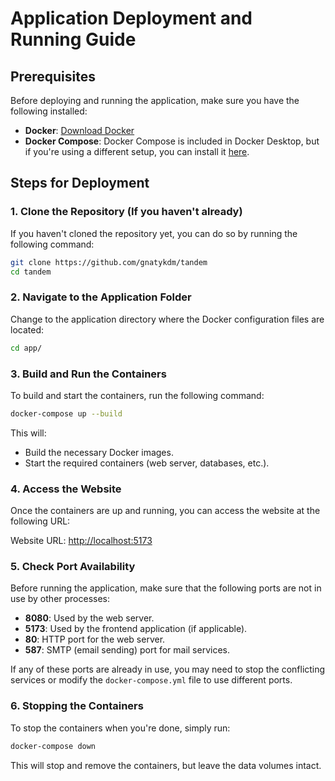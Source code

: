 # Application Deployment and Running Guide

## Prerequisites
Before deploying and running the application, make sure you have the following installed:

- **Docker**: [Download Docker](https://www.docker.com/get-started)
- **Docker Compose**: Docker Compose is included in Docker Desktop, but if you're using a different setup, you can install it [here](https://docs.docker.com/compose/install/).

## Steps for Deployment

### 1. Clone the Repository (If you haven't already)
If you haven't cloned the repository yet, you can do so by running the following command:
```bash
git clone https://github.com/gnatykdm/tandem
cd tandem
```

### 2. Navigate to the Application Folder
Change to the application directory where the Docker configuration files are located:
```bash
cd app/
```

### 3. Build and Run the Containers
To build and start the containers, run the following command:
```bash
docker-compose up --build
```
This will:

- Build the necessary Docker images.
- Start the required containers (web server, databases, etc.).

### 4. Access the Website
Once the containers are up and running, you can access the website at the following URL:

Website URL: [http://localhost:5173](http://localhost:5173)

### 5. Check Port Availability
Before running the application, make sure that the following ports are not in use by other processes:

- **8080**: Used by the web server.
- **5173**: Used by the frontend application (if applicable).
- **80**: HTTP port for the web server.
- **587**: SMTP (email sending) port for mail services.

If any of these ports are already in use, you may need to stop the conflicting services or modify the `docker-compose.yml` file to use different ports.

### 6. Stopping the Containers
To stop the containers when you're done, simply run:
```bash
docker-compose down
```
This will stop and remove the containers, but leave the data volumes intact.
